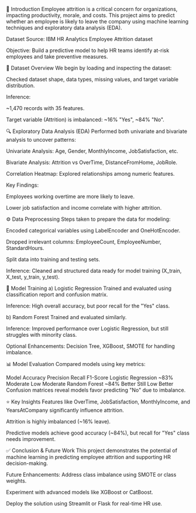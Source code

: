 📌 Introduction
Employee attrition is a critical concern for organizations, impacting productivity, morale, and costs. This project aims to predict whether an employee is likely to leave the company using machine learning techniques and exploratory data analysis (EDA).

Dataset Source: IBM HR Analytics Employee Attrition dataset

Objective: Build a predictive model to help HR teams identify at-risk employees and take preventive measures.

📂 Dataset Overview
We begin by loading and inspecting the dataset:

Checked dataset shape, data types, missing values, and target variable distribution.

Inference:

~1,470 records with 35 features.

Target variable (Attrition) is imbalanced: ~16% "Yes", ~84% "No".

🔍 Exploratory Data Analysis (EDA)
Performed both univariate and bivariate analysis to uncover patterns:

Univariate Analysis: Age, Gender, MonthlyIncome, JobSatisfaction, etc.

Bivariate Analysis: Attrition vs OverTime, DistanceFromHome, JobRole.

Correlation Heatmap: Explored relationships among numeric features.

Key Findings:

Employees working overtime are more likely to leave.

Lower job satisfaction and income correlate with higher attrition.

⚙️ Data Preprocessing
Steps taken to prepare the data for modeling:

Encoded categorical variables using LabelEncoder and OneHotEncoder.

Dropped irrelevant columns: EmployeeCount, EmployeeNumber, StandardHours.

Split data into training and testing sets.

Inference: Cleaned and structured data ready for model training (X_train, X_test, y_train, y_test).

🤖 Model Training
a) Logistic Regression
Trained and evaluated using classification report and confusion matrix.

Inference: High overall accuracy, but poor recall for the "Yes" class.

b) Random Forest
Trained and evaluated similarly.

Inference: Improved performance over Logistic Regression, but still struggles with minority class.

Optional Enhancements: Decision Tree, XGBoost, SMOTE for handling imbalance.

📊 Model Evaluation
Compared models using key metrics:

Model	Accuracy	Precision	Recall	F1-Score
Logistic Regression	~83%	Moderate	Low	Moderate
Random Forest	~84%	Better	Still Low	Better
Confusion matrices reveal models favor predicting "No" due to imbalance.

⭐ Key Insights
Features like OverTime, JobSatisfaction, MonthlyIncome, and YearsAtCompany significantly influence attrition.

Attrition is highly imbalanced (~16% leave).

Predictive models achieve good accuracy (~84%), but recall for "Yes" class needs improvement.

✅ Conclusion & Future Work
This project demonstrates the potential of machine learning in predicting employee attrition and supporting HR decision-making.

Future Enhancements:
Address class imbalance using SMOTE or class weights.

Experiment with advanced models like XGBoost or CatBoost.

Deploy the solution using Streamlit or Flask for real-time HR use.
